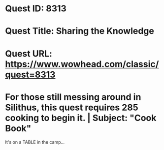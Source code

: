 # Quest ID: 8313
# Quest Title: Sharing the Knowledge
# Quest URL: https://www.wowhead.com/classic/quest=8313
# For those still messing around in Silithus, this quest requires 285 cooking to begin it. | Subject: "Cook Book"
It's on a TABLE in the camp...